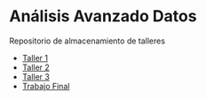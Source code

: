 # Análisis Avanzado Datos

Repositorio de almacenamiento de talleres

- [Taller 1](https://diegoa-rodriguezc.github.io/Analisis_Avanzado_Datos/Taller_1/Taller_1.html)
- [Taller 2](https://diegoa-rodriguezc.github.io/Analisis_Avanzado_Datos/Taller_2/Taller_2.html)
- [Taller 3](https://diegoa-rodriguezc.github.io/Analisis_Avanzado_Datos/Taller_3/Taller-3-AAD.html)
- [Trabajo Final](https://diegoa-rodriguezc.github.io/Analisis_Avanzado_Datos/TrabajoFinal/TrabajoFinal.html)

